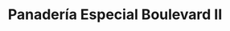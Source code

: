 ---
title: "Panadería Especial Boulevard II"
url: /santa-clara/panaderia-especial-boulevard-ii/
shop: Bäckerei
---